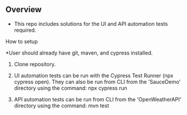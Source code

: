 
<a name="overview"></a>
## Overview 

* This repo includes solutions for the UI and API automation tests required.

How to setup

*User should already have git, maven, and cypress installed.

1. Clone repository.

2. UI automation tests can be run with the Cypress Test Runner (npx cypress open).
   They can also be run from CLI from the 'SauceDemo' directory using the command:
    npx cypress run
  
3. API automation tests can be run from CLI from the 'OpenWeatherAPI' directory using the command:
    mvn test

